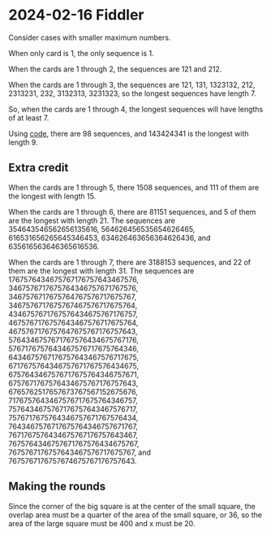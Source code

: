 2024-02-16 Fiddler
==================
Consider cases with smaller maximum numbers.

When only card is 1, the only sequence is 1.

When the cards are 1 through 2, the sequences are 121 and 212.

When the cards are 1 through 3, the sequences are 121, 131, 1323132, 212,
2313231, 232, 3132313, 3231323, so the longest sequences have length 7.

So, when the cards are 1 through 4, the longest sequences will have lengths
of at least 7.

Using [code](20240216.hs), there are 98 sequences, and 143424341 is the
longest with length 9.

Extra credit
------------
When the cards are 1 through 5, there 1508 sequences, and 111 of them are
the longest with length 15.

When the cards are 1 through 6, there are 81151 sequences, and 5 of them
are the longest with length 21.  The sequences are 354643546562656135616,
564626456535654626465, 616531656265645346453, 634626463656364626436,
and 635616563646365616536.

When the cards are 1 through 7, there are 3188153 sequences, and 22 of them
are the longest with length 31.  The sequences are
1767576434675767176757643467576, 3467576717675764346757671767576,
3467576717675764767576717675767, 3467576717675767467576717675764,
4346757671767576434675767176757, 4675767176757643467576717675764,
4675767176757647675767176757643, 5764346757671767576434675767176,
5767176757643467576717675764346, 6434675767176757643467576717675,
6717675764346757671767576434675, 6757643467576717675764346757671,
6757671767576434675767176757643, 6765762517657673767567152675676,
7176757643467576717675764346757, 7576434675767176757643467576717,
7576717675764346757671767576434, 7643467576717675764346757671767,
7671767576434675767176757643467, 7675764346757671767576434675767,
7675767176757643467576717675767, and 7675767176757674675767176757643.

Making the rounds
-----------------
Since the corner of the big square is at the center of the small square,
the overlap area must be a quarter of the area of the small square, or
36, so the area of the large square must be 400 and x must be 20.
